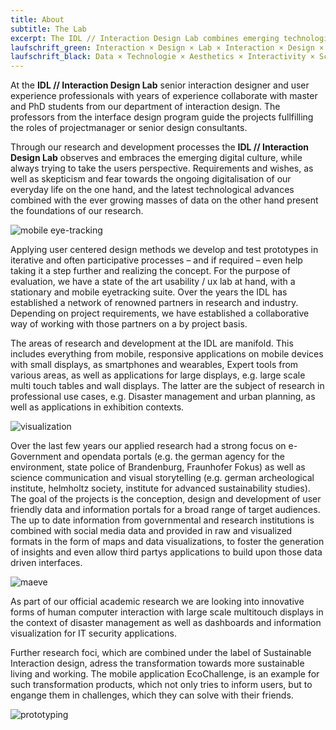 ```yaml
---
title: About
subtitle: The Lab
excerpt: The IDL // Interaction Design Lab combines emerging technologies and data from all areas of our everyday life to create useable, highly aesthetic and interactive products, systems and services. Our work approach combines excellent academic research on HCI (Human-Computer Interaction), InfoVis (Information Visualization) Geovisualization with agile business oriented design methods (Human-Centered Design, Service Design, Design Thinking etc.).
laufschrift_green: Interaction × Design × Lab × Interaction × Design × Lab × Interaction × Design × Lab
laufschrift_black: Data × Technologie × Aesthetics × Interactivity × Science × Services × Systems
---
```


At the <strong>IDL // Interaction Design Lab</strong> senior interaction designer and user experience professionals with years of experience collaborate with master and PhD students from our department of interaction design. The professors from the interface design program guide the projects fullfilling the roles of projectmanager or senior design consultants.

Through our research and development processes the <strong>IDL // Interaction Design Lab</strong> observes and embraces the emerging digital culture, while always trying to take the users perspective. Requirements and wishes, as well as skepticism and fear towards the ongoing digitalisation of our everyday life on the one hand, and the latest technological advances combined with the ever growing masses of data on the other hand present the foundations of our research.

![mobile eye-tracking](/images/eye-tracking-mobile.jpg)

Applying user centered design methods we develop and test prototypes in iterative and often participative processes – and if required – even help taking it a step further and realizing the concept. For the purpose of evaluation, we have a state of the art usability / ux lab at hand, with a stationary and mobile eyetracking suite. Over the years the IDL has established a network of renowned partners in research and industry. Depending on project requirements, we have established a collaborative way of working with those partners on a by project basis.

The areas of research and development at the IDL are manifold. This includes everything from mobile, responsive applications on mobile devices with small displays, as smartphones and wearables, Expert tools from various areas, as well as applications for large displays, e.g. large scale multi touch tables and wall displays. The latter are the subject of research in professional use cases, e.g. Disaster management and urban planning, as well as applications in exhibition contexts.

![visualization](/images/visualization_img.jpg)

Over the last few years our applied research had a strong focus on e-Government and opendata portals (e.g. the german agency for the environment, state police of Brandenburg, Fraunhofer Fokus) as well as science communication and visual storytelling (e.g. german archeological institute, helmholtz society, institute for advanced sustainability studies). The goal of the projects is the conception, design and development of user friendly data and information portals for a broad range of target audiences. The up to date information from governmental and research institutions is combined with social media data and provided in raw and visualized formats in the form of maps and data visualizations, to foster the generation of insights and even allow third partys applications to build upon those data driven interfaces.

![maeve](/images/maeve_installation_2-e1288790434777.jpg)

As part of our official academic research we are looking into innovative forms of human computer interaction with large scale multitouch displays in the context of disaster management as well as dashboards and information visualization for IT security applications.

Further research foci, which are combined under the label of Sustainable Interaction design, adress the transformation towards more sustainable living and working. The mobile application EcoChallenge, is an example for such transformation products, which not only tries to inform users, but to engange them in challenges, which they can solve with their friends.

![prototyping](/images/prototyping_lrg.jpg)